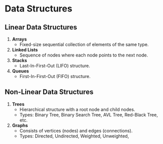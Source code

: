 
# Data Structures

## Linear Data Structures

1. **Arrays**
    - Fixed-size sequential collection of elements of the same type.
2. **Linked Lists**
    - Sequence of nodes where each node points to the next node.
3. **Stacks**
    - Last-In-First-Out (LIFO) structure.
4. **Queues**
    - First-In-First-Out (FIFO) structure.

## Non-Linear Data Structures

1. **Trees**
    - Hierarchical structure with a root node and child nodes.
    - Types: Binary Tree, Binary Search Tree, AVL Tree, Red-Black Tree, etc.
2. **Graphs**
    - Consists of vertices (nodes) and edges (connections).
    - Types: Directed, Undirected, Weighted, Unweighted, 